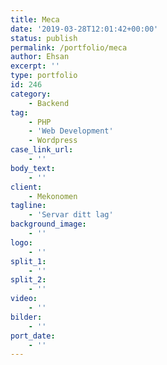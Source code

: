 ```yaml
---
title: Meca
date: '2019-03-28T12:01:42+00:00'
status: publish
permalink: /portfolio/meca
author: Ehsan
excerpt: ''
type: portfolio
id: 246
category:
    - Backend
tag:
    - PHP
    - 'Web Development'
    - Wordpress
case_link_url:
    - ''
body_text:
    - ''
client:
    - Mekonomen
tagline:
    - 'Servar ditt lag'
background_image:
    - ''
logo:
    - ''
split_1:
    - ''
split_2:
    - ''
video:
    - ''
bilder:
    - ''
port_date:
    - ''
---
```

<!DOCTYPE html PUBLIC "-//W3C//DTD HTML 4.0 Transitional//EN" "http://www.w3.org/TR/REC-html40/loose.dtd">
<?xml encoding="UTF-8">
